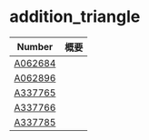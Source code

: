 # addition_triangle


| Number | 概要 |
| ----- | ----- | 
| [A062684](https://oeis.org/A062684) | |
| [A062896](https://oeis.org/A062896) | |
| [A337765](https://oeis.org/A337765) | |
| [A337766](https://oeis.org/A337766) | |
| [A337785](https://oeis.org/A337785) | |




